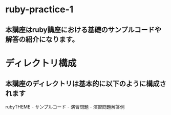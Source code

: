 # ruby-practice-1

## 本講座はruby講座における基礎のサンプルコードや解答の紹介になります。

# ディレクトリ構成
## 本講座のディレクトリは基本的に以下のように構成されます
rubyTHEME - サンプルコード
          - 演習問題
          - 演習問題解答例
